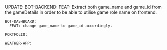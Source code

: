 UPDATE:
    BOT-BACKEND:
      FEAT: Extract both game_name and game_id from the gameDetails in order to be able to utilise game role name on frontend.

    BOT-DASHBOARD:
      FEAT: change game_name to game_id accordingly.

    PORTFOLIO:

    WEATHER-APP:

